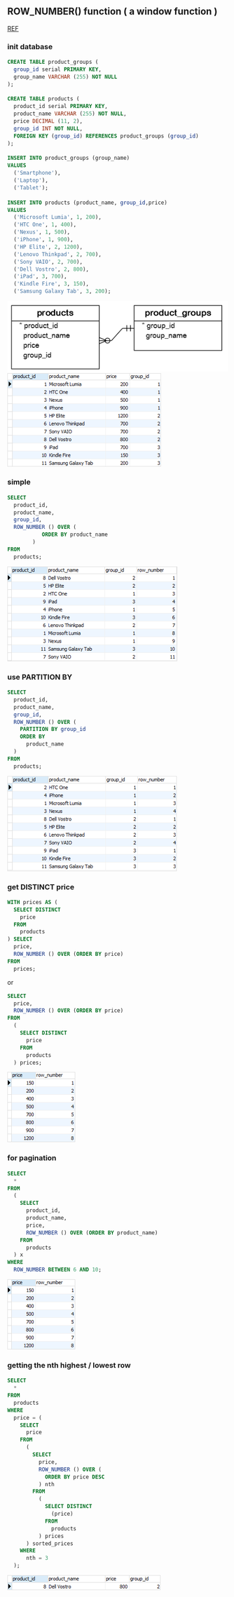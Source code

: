 ## ROW_NUMBER() function ( a window function )

[REF](https://www.postgresqltutorial.com/postgresql-window-function/postgresql-row_number/)

### init database

```sql
CREATE TABLE product_groups (
  group_id serial PRIMARY KEY,
  group_name VARCHAR (255) NOT NULL
);

CREATE TABLE products (
  product_id serial PRIMARY KEY,
  product_name VARCHAR (255) NOT NULL,
  price DECIMAL (11, 2),
  group_id INT NOT NULL,
  FOREIGN KEY (group_id) REFERENCES product_groups (group_id)
);

INSERT INTO product_groups (group_name)
VALUES
  ('Smartphone'),
  ('Laptop'),
  ('Tablet');

INSERT INTO products (product_name, group_id,price)
VALUES
  ('Microsoft Lumia', 1, 200),
  ('HTC One', 1, 400),
  ('Nexus', 1, 500),
  ('iPhone', 1, 900),
  ('HP Elite', 2, 1200),
  ('Lenovo Thinkpad', 2, 700),
  ('Sony VAIO', 2, 700),
  ('Dell Vostro', 2, 800),
  ('iPad', 3, 700),
  ('Kindle Fire', 3, 150),
  ('Samsung Galaxy Tab', 3, 200);
```

![diagram](../../../assets/images/11.04.01.08.22.png)  
![products](../../../assets/images/11.05.01.08.22.png)

### simple

```sql
SELECT
  product_id,
  product_name,
  group_id,
  ROW_NUMBER () OVER (
           ORDER BY product_name
        )
FROM
  products;
```

![result](../../../assets/images/11.13.01.08.22.png)

### use PARTITION BY

```sql
SELECT
  product_id,
  product_name,
  group_id,
  ROW_NUMBER () OVER (
    PARTITION BY group_id
    ORDER BY
      product_name
  )
FROM
  products;
```

![result](../../../assets/images/11.15.01.08.22.png)

### get DISTINCT price

```sql
WITH prices AS (
  SELECT DISTINCT
    price
  FROM
    products
) SELECT
  price,
  ROW_NUMBER () OVER (ORDER BY price)
FROM
  prices;
```

or

```sql
SELECT
  price,
  ROW_NUMBER () OVER (ORDER BY price)
FROM
  (
    SELECT DISTINCT
      price
    FROM
      products
  ) prices;
```

![result](../../../assets/images/11.16.01.08.22.png)

### for pagination

```sql
SELECT
  *
FROM
  (
    SELECT
      product_id,
      product_name,
      price,
      ROW_NUMBER () OVER (ORDER BY product_name)
    FROM
      products
  ) x
WHERE
  ROW_NUMBER BETWEEN 6 AND 10;
```

![result](../../../assets/images/11.16.01.08.22.png)

### getting the nth highest / lowest row

```sql
SELECT
  *
FROM
  products
WHERE
  price = (
    SELECT
      price
    FROM
      (
        SELECT
          price,
          ROW_NUMBER () OVER (
            ORDER BY price DESC
          ) nth
        FROM
          (
            SELECT DISTINCT
              (price)
            FROM
              products
          ) prices
      ) sorted_prices
    WHERE
      nth = 3
  );
```

![result](../../../assets/images/11.18.01.08.22.png)
